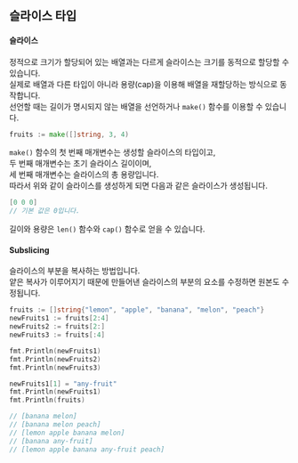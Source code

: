 ## 슬라이스 타입  

#### 슬라이스  
정적으로 크기가 할당되어 있는 배열과는 다르게 슬라이스는 크기를 동적으로 할당할 수 있습니다.  
실제로 배열과 다른 타입이 아니라 용량(cap)을 이용해 배열을 재할당하는 방식으로 동작합니다.  
선언할 때는 길이가 명시되지 않는 배열을 선언하거나 `make()` 함수를 이용할 수 있습니다.  
```go
fruits := make([]string, 3, 4)
```
`make()` 함수의 첫 번째 매개변수는 생성할 슬라이스의 타입이고,  
두 번째 매개변수는 초기 슬라이스 길이이며,  
세 번째 매개변수는 슬라이스의 총 용량입니다.  
따라서 위와 같이 슬라이스를 생성하게 되면 다음과 같은 슬라이스가 생성됩니다.  
```go
[0 0 0]
// 기본 값은 0입니다.
```
길이와 용량은 `len()` 함수와 `cap()` 함수로 얻을 수 있습니다.  

#### Subslicing  
슬라이스의 부분을 복사하는 방법입니다.  
얕은 복사가 이루어지기 때문에 만들어낸 슬라이스의 부분의 요소를 수정하면 원본도 수정됩니다.  
```go
fruits := []string{"lemon", "apple", "banana", "melon", "peach"}
newFruits1 := fruits[2:4]
newFruits2 := fruits[2:]
newFruits3 := fruits[:4]

fmt.Println(newFruits1)
fmt.Println(newFruits2)
fmt.Println(newFruits3)

newFruits1[1] = "any-fruit"
fmt.Println(newFruits1)
fmt.Println(fruits)

// [banana melon]
// [banana melon peach]
// [lemon apple banana melon]
// [banana any-fruit]
// [lemon apple banana any-fruit peach]
```
